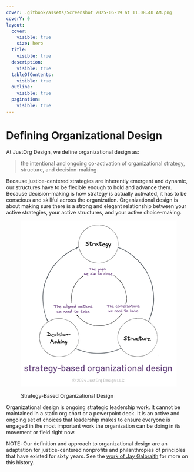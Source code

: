 ```yaml
---
cover: .gitbook/assets/Screenshot 2025-06-19 at 11.08.40 AM.png
coverY: 0
layout:
  cover:
    visible: true
    size: hero
  title:
    visible: true
  description:
    visible: true
  tableOfContents:
    visible: true
  outline:
    visible: true
  pagination:
    visible: true
---
```


# Defining Organizational Design



At JustOrg Design, we define organizational design as:

> the intentional and ongoing co-activation of organizational strategy,\
> structure, and decision-making



Because justice-centered strategies are inherently emergent and dynamic, our structures have to be flexible enough to hold and advance them. Because decision-making is how strategy is actually activated, it has to be conscious and skillful across the organization. Organizational design is about making sure there is a strong and elegant relationship between your active strategies, your active structures, and your active choice-making.



<figure><img src=".gitbook/assets/image (10).png" alt="" width="563"><figcaption><p>Strategy-Based Organizational Design</p></figcaption></figure>

Organizational design is ongoing strategic leadership work. It cannot be maintained in a static org chart or a powerpoint deck. It is an active and ongoing set of choices that leadership makes to ensure everyone is engaged in the most important work the organization can be doing in its movement or field right now.

NOTE: Our definition and approach to organizational design are an adaptation for justice-centered nonprofits and philanthropies of principles that have existed for sixty years. See the [work of Jay Galbraith](https://www.amazon.com/-/es/Designing-Organizations-Strategy-Structure-Enterprise/dp/1118409957/ref=zg-te-pba_d_sccl_2_1/132-3484385-1765731?pd_rd_w=cMHHG\&content-id=amzn1.sym.081392b0-c07f-4fc2-8965-84d15d431f0d\&pf_rd_p=081392b0-c07f-4fc2-8965-84d15d431f0d\&pf_rd_r=89GVJDWCEP7JBSZ86DXH\&pd_rd_wg=6PU0U\&pd_rd_r=e40b1e9a-96dc-4085-a0d1-d24d4caf9256\&pd_rd_i=1118409957\&psc=1) for more on this history.

